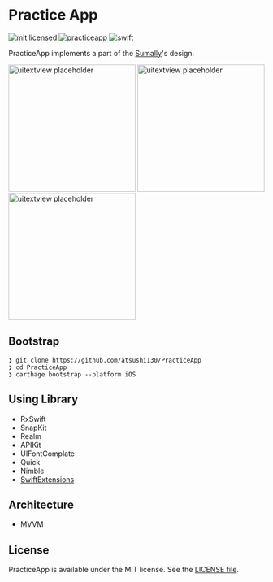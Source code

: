 # Practice App

[![mit licensed](https://img.shields.io/badge/License-MIT-d94c32.svg)](./license)
[![practiceapp](https://img.shields.io/badge/Swift-PracticeApp-3B5998.svg)](https://github.com/atsushi130/PracticeApp.git)
![swift](https://img.shields.io/badge/Swift-4-ffac45.svg)


PracticeApp implements a part of the [Sumally](https://sumally.com)'s design.

<img width="250" alt="uitextview placeholder" src="https://user-images.githubusercontent.com/11363154/34643110-f3236a22-f361-11e7-9524-edb8f9d963d2.gif"> <img width="250" alt="uitextview placeholder" src="https://user-images.githubusercontent.com/11363154/34643201-8d984162-f363-11e7-8764-c001e9783f62.gif"> <img width="250" alt="uitextview placeholder" src="https://user-images.githubusercontent.com/11363154/34643264-af376c02-f364-11e7-82c0-d300dd061e3a.gif">


## Bootstrap
```
❯ git clone https://github.com/atsushi130/PracticeApp
❯ cd PracticeApp
❯ carthage bootstrap --platform iOS
```

## Using Library
- RxSwift
- SnapKit
- Realm
- APIKit
- UIFontComplate
- Quick
- Nimble
- [SwiftExtensions](https://github.com/atsushi130/SwiftExtensions)

## Architecture
- MVVM

## License
PracticeApp is available under the MIT license. See the [LICENSE file](https://github.com/atsushi130/PracticeApp/blob/master/license).
